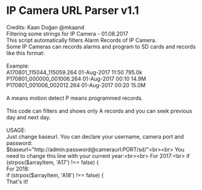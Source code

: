 # IP Camera URL Parser v1.1

Credits: Kaan Doğan @mkaand<br>
Filtering some strings for IP Camera - 01.08.2017<br>
This script automatically filters Alarm Records of IP Camera. <br>
Some IP Cameras can records alarms and program to SD cards and records like this format:<br>
<br>
Example:<br>
A170801_115044_115059.264	 01-Aug-2017 11:50	  795.0k<br>
P170801_000000_001006.264	 01-Aug-2017 00:10	  14.9M<br>
P170801_001006_002012.264	 01-Aug-2017 00:20	  15.0M<br>
<br>
A means motion detect P means programmed records.<br>
<br>
This code can filters and shows only A records and you can seek previous day and next day.<br>
<br>
USAGE:<br>
Just change baseurl. You can declare your username, camera port and password:<br>
$baseurl="http://admin:password@cameraurl:PORT/sd/"<br><br>
You need to change this line with your current year:<br><br>
For 2017:<br>
	if (strpos($arrayItem, 'A17') !== false) {<br>
For 2018:<br>
	if (strpos($arrayItem, 'A18') !== false) {<br>
That's it!<br>

